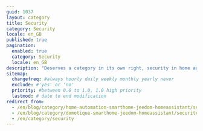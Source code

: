 ```yaml
---
guid: 1037
layout: category
title: Security
category: Security
locale: en_GB
published: true
pagination:
  enabled: true
  category: Security
  locale: en_GB
description: "Deserves a category in its own right, security in home automation is by far the most used, with alarm and video surveillance systems in the first place"
sitemap:
  changefreq: #always hourly daily weekly monthly yearly never
  exclude: #'yes' or 'no'
  priority: #between 0.0 to 1.0, 1.0 high priority
  lastmod: # date to end modification
redirect_from: 
  - /en/blog/category/home-automation-smarthome-jeedom-homeassistant/securite/
  - /en/blog/category/domotique-smarthome-jeedom-homeassistant/securite/
  - /en/category/security
---
```

